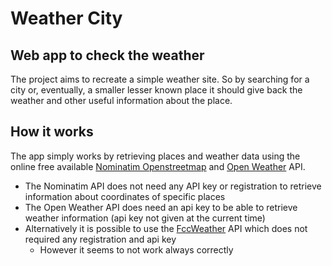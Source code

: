 # Weather City

## Web app to check the weather

The project aims to recreate a simple weather site. So by searching for a city or, eventually, a smaller lesser known place it should give back the weather and other useful information about the place.

## How it works
The app simply works by retrieving places and weather data using the online free available [Nominatim Openstreetmap](https://nominatim.org/release-docs/develop/api/Overview/) and [Open Weather](https://openweathermap.org/current) API.
- The Nominatim API does not need any API key or registration to retrieve information about coordinates of specific places
- The Open Weather API does need an api key to be able to retrieve weather information (api key not given at the current time)
- Alternatively it is possible to use the [FccWeather](https://fcc-weather-api.glitch.me/) API which does not required any registration and api key
  - However it seems to not work always correctly